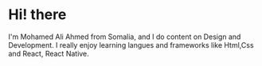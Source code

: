 # Hi! there 
I'm Mohamed Ali Ahmed from Somalia, and I do content on Design and Development. I really enjoy learning langues and frameworks like Html,Css and React, React Native.
